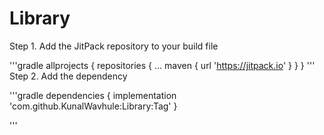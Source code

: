 # Library

Step 1. Add the JitPack repository to your build file

'''gradle
	allprojects {
		repositories {
			...
			maven { url 'https://jitpack.io' }
		}
	}
  '''
  Step 2. Add the dependency
  
  '''gradle
  dependencies {
	        implementation 'com.github.KunalWavhule:Library:Tag'
	}
  
  '''
